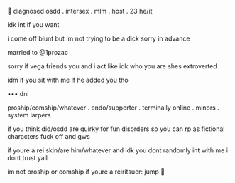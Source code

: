 🦇 diagnosed osdd . intersex . mlm . host . 23
he/it

idk int if you want 

i come off blunt but im not trying to be a dick sorry in advance

married to @1prozac

sorry if vega friends you and i act like idk who you are shes extroverted

idm if you sit with me if he added you tho

••• dni

proship/comship/whatever . endo/supporter . terminally online . minors . system larpers

if you think did/osdd are quirky for fun disorders so you can rp as fictional characters fuck off and gws

if youre a rei skin/are him/whatever and idk you dont randomly int with me i dont trust yall

im not proship or comship if youre a reiritsuer: jump 🖤
